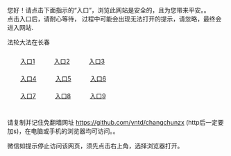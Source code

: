 您好！请点击下面指示的“入口”，浏览此网站是安全的，且为您带来平安。。 <br/>
点击入口后，请耐心等待， 过程中可能会出现无法打开的提示，请忽略，最终会进入网站. </br>

法轮大法在长春<br/>
<div style="padding:10px"><a style="margin:20px" target="_blank" href="https://d11v6pqhm4hpz5.cloudfront.net/2Qpsp?tppuuyv" id="ccLink1" rel="nofollow">入口1</a> <a target="_blank" style="margin:20px" href="https://d31yt1o30hgq2p.cloudfront.net/2Qpsp?vtlaxb" id="ccLink2" rel="nofollow">入口2</a> <a style="margin:20px" target="_blank" href="https://d2so9gfo0d0vcm.cloudfront.net/2Qpsp?gtzuw" id="ccLink3" rel="nofollow">入口3</a></div>

<div style="padding:10px" ><a style="margin:20px" target="_blank" href="https://d11v6pqhm4hpz5.cloudfront.net/2Qpsp?tppuuyv" id="ccLink4" rel="nofollow">入口4</a> <a style="margin:20px" href="https://d31yt1o30hgq2p.cloudfront.net/2Qpsp?vtlaxb" target="_blank" id="ccLink5" rel="nofollow">入口5</a> <a style="margin:20px" href="https://d2so9gfo0d0vcm.cloudfront.net/2Qpsp?gtzuw" target="_blank" id="ccLink6" rel="nofollow">入口6</a></div>

<div style="padding:10px"><a style="margin:20px" target="_blank" href="https://d11v6pqhm4hpz5.cloudfront.net/2Qpsp?tppuuyv" id="ccLink7" rel="nofollow">入口7</a> <a style="margin:20px" href="https://d31yt1o30hgq2p.cloudfront.net/2Qpsp?vtlaxb" target="_blank" id="ccLink8" rel="nofollow">入口8</a> <a style="margin:20px" target="_blank" href="https://d2so9gfo0d0vcm.cloudfront.net/2Qpsp?gtzuw" id="ccLink9" rel="nofollow">入口9</a></div>

<br/>



请复制并记住免翻墙网址 https://github.com/yntd/changchunzx (http后一定要加s)，在电脑或手机的浏览器均可访问。。<br/>

微信如提示停止访问该网页，须先点击右上角，选择浏览器打开。
